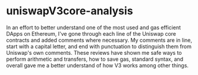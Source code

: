 # uniswapV3core-analysis

In an effort to better understand one of the most used and gas efficient DApps on Ethereum, I've gone through each line of the Uniswap core contracts and added comments where necessary. My comments are in line, start with a capital letter, and end with punctuation to distinguish them from Uniswap's own comments. These reviews have shown me safe ways to perform arithmetic and transfers, how to save gas, standard syntax, and overall gave me a better understand of how V3 works among other things.
